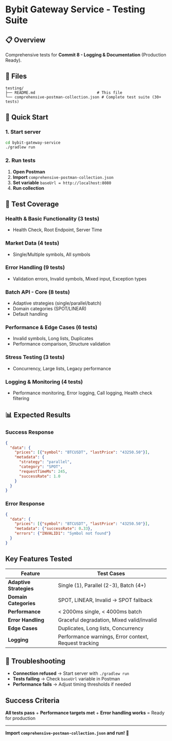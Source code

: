 # Bybit Gateway Service - Testing Suite

## 📋 Overview

Comprehensive tests for **Commit 8 - Logging & Documentation** (Production Ready).

## 📁 Files

```
testing/
├── README.md                           # This file
└── comprehensive-postman-collection.json # Complete test suite (30+ tests)
```

## 🚀 Quick Start

### 1. Start server
```bash
cd bybit-gateway-service
./gradlew run
```

### 2. Run tests
1. **Open Postman**
2. **Import** `comprehensive-postman-collection.json`
3. **Set variable** `baseUrl = http://localhost:8080`
4. **Run collection**

## 🧪 Test Coverage

### **Health & Basic Functionality** (3 tests)
- Health Check, Root Endpoint, Server Time

### **Market Data** (4 tests)  
- Single/Multiple symbols, All symbols

### **Error Handling** (9 tests)
- Validation errors, Invalid symbols, Mixed input, Exception types

### **Batch API - Core** (8 tests)
- Adaptive strategies (single/parallel/batch)
- Domain categories (SPOT/LINEAR)
- Default handling

### **Performance & Edge Cases** (6 tests)
- Invalid symbols, Long lists, Duplicates
- Performance comparison, Structure validation

### **Stress Testing** (3 tests)
- Concurrency, Large lists, Legacy performance

### **Logging & Monitoring** (4 tests)
- Performance monitoring, Error logging, Call logging, Health check filtering

## 📊 Expected Results

### Success Response
```json
{
  "data": {
    "prices": [{"symbol": "BTCUSDT", "lastPrice": "43250.50"}],
    "metadata": {
      "strategy": "parallel",
      "category": "SPOT", 
      "requestTimeMs": 245,
      "successRate": 1.0
    }
  }
}
```

### Error Response
```json
{
  "data": {
    "prices": [{"symbol": "BTCUSDT", "lastPrice": "43250.50"}],
    "metadata": {"successRate": 0.33},
    "errors": {"INVALID1": "Symbol not found"}
  }
}
```

## Key Features Tested

| Feature | Test Cases |
|---------|------------|
| **Adaptive Strategies** | Single (1), Parallel (2-3), Batch (4+) |
| **Domain Categories** | SPOT, LINEAR, Invalid → SPOT fallback |
| **Performance** | < 2000ms single, < 4000ms batch |
| **Error Handling** | Graceful degradation, Mixed valid/invalid |
| **Edge Cases** | Duplicates, Long lists, Concurrency |
| **Logging** | Performance warnings, Error context, Request tracking |

## 🚨 Troubleshooting

- **Connection refused** → Start server with `./gradlew run`
- **Tests failing** → Check `baseUrl` variable in Postman
- **Performance fails** → Adjust timing thresholds if needed

## Success Criteria

**All tests pass** + **Performance targets met** + **Error handling works** = Ready for production

---

**Import `comprehensive-postman-collection.json` and run! 🚀**
